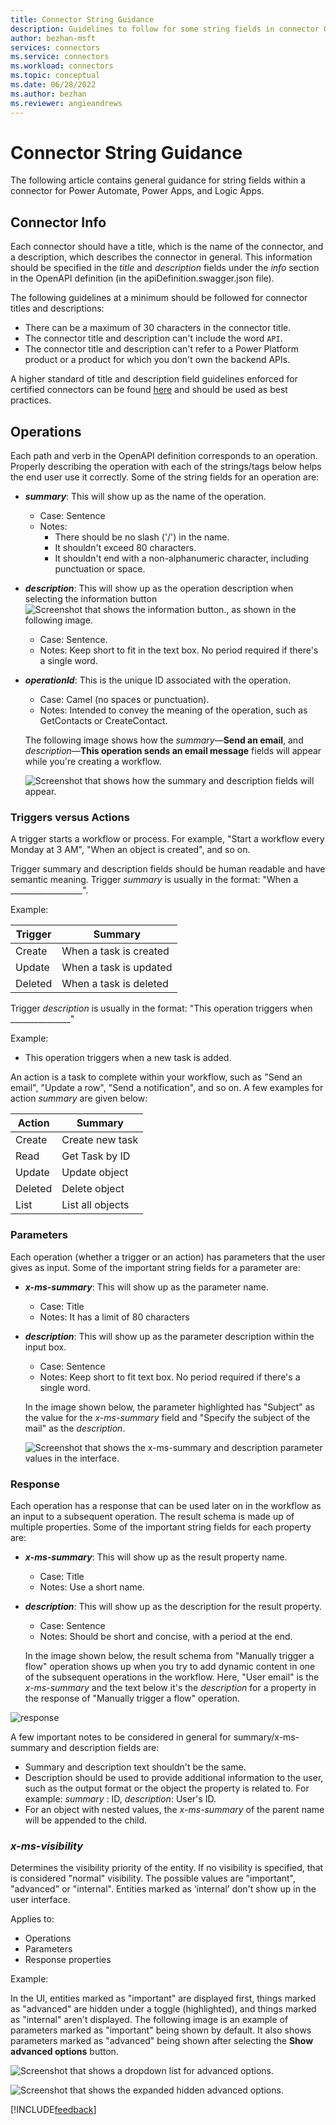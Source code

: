 ```yaml
---
title: Connector String Guidance
description: Guidelines to follow for some string fields in connector OpenAPI definition.
author: bezhan-msft
services: connectors
ms.service: connectors
ms.workload: connectors
ms.topic: conceptual
ms.date: 06/28/2022
ms.author: bezhan
ms.reviewer: angieandrews
---
```


# Connector String Guidance

The following article contains general guidance for string fields within a connector for Power Automate, Power Apps, and Logic Apps.

## Connector Info

Each connector should have a title, which is the name of the connector, and a description, which describes the connector in general. This information should be specified in the _title_ and _description_ fields under the _info_ section in the OpenAPI definition (in the apiDefinition.swagger.json file).

The following guidelines at a minimum should be followed for connector titles and descriptions:

* There can be a maximum of 30 characters in the connector title.
* The connector title and description can't include the word `API`.
* The connector title and description can't refer to a Power Platform product or a product for which you don't own the backend APIs.

A higher standard of title and description field guidelines enforced for certified connectors can be found [here](certification-submission.md) and should be used as best practices.

## Operations

Each path and verb in the OpenAPI definition corresponds to an operation. Properly describing the operation with each of the strings/tags below helps the end user use it correctly. Some of the string fields for an operation are:

* **_summary_**: This will show up as the name of the operation.
  * Case: Sentence
  * Notes: 
      - There should be no slash ('/') in the name.
      - It shouldn't exceed 80 characters.
      - It shouldn't end with a non-alphanumeric character, including punctuation or space.

* **_description_**: This will show up as the operation description when selecting the information button ![Screenshot that shows the information button.](./media/connector-string-guidance/information.png), as shown in the following image.
   * Case: Sentence.
   * Notes: Keep short to fit in the text box. No period required if there's a single word.

* **_operationId_**: This is the unique ID associated with the operation.
   * Case: Camel (no spaces or punctuation).
   * Notes: Intended to convey the meaning of the operation, such as GetContacts or CreateContact.

   The following image shows how the _summary_&mdash;**Send an email**, and _description_&mdash;**This operation sends an email message** fields will appear while you're creating a workflow.

  ![Screenshot that shows how the summary and description fields will appear.](./media/connector-string-guidance/operations.png "Summary and description fields")

### Triggers versus Actions

A trigger starts a workflow or process. For example, "Start a workflow every Monday at 3 AM", "When an object is created", and so on. 

Trigger summary and description fields should be human readable and have semantic meaning. Trigger _summary_ is usually in the format: "When a __________________". 

Example:

Trigger | Summary
--| --
Create | When a task is created
Update | When a task is updated
Deleted | When a task is deleted

Trigger _description_ is usually in the format: "This operation triggers when _______________" 

Example:

* This operation triggers when a new task is added.

An action is a task to complete within your workflow, such as "Send an email", "Update a row", "Send a notification", and so on. A few examples for action _summary_ are given below:

Action | Summary
--| --
Create | Create new task
Read | Get Task by ID
Update | Update object
Deleted | Delete object
List | List all objects

### Parameters

Each operation (whether a trigger or an action) has parameters that the user gives as input. Some of the important string fields for a parameter are:

* **_x-ms-summary_**: This will show up as the parameter name.
  * Case: Title
  * Notes: It has a limit of 80 characters

* **_description_**: This will show up as the parameter description within the input box.
  * Case: Sentence
  * Notes: Keep short to fit text box. No period required if there's a single word.

  In the image shown below, the parameter highlighted has "Subject" as the value for the _x-ms-summary_ field and "Specify the subject of the mail" as the _description_.

  ![Screenshot that shows the x-ms-summary and description parameter values in the interface.](./media/connector-string-guidance/parameters.png)

### Response

Each operation has a response that can be used later on in the workflow as an input to a subsequent operation. The result schema is made up of multiple properties. Some of the important string fields for each property are:

* **_x-ms-summary_**: This will show up as the result property name.
  * Case: Title
  * Notes: Use a short name.

* **_description_**: This will show up as the description for the result property.
  * Case: Sentence
  * Notes: Should be short and concise, with a period at the end.

  In the image shown below, the result schema from "Manually trigger a flow" operation shows up when you try to add dynamic content in one of the subsequent operations in the workflow. Here, "User email" is the _x-ms-summary_ and the text below it's the _description_ for a property in the response of 
  "Manually trigger a flow" operation.

![response](./media/connector-string-guidance/result.png)

A few important notes to be considered in general for summary/x-ms-summary and description fields are:

* Summary and description text shouldn't be the same.
* Description should be used to provide additional information to the user, such as the output format or the object the property is related to. For example: _summary_ : ID, _description_: User's ID.
* For an object with nested values, the _x-ms-summary_ of the parent name will be appended to the child.

### _x-ms-visibility_

Determines the visibility priority of the entity. If no visibility is specified, that is considered "normal" visibility. The possible values are "important", "advanced" or "internal". Entities marked as ‘internal’ don't show up in the user interface.

Applies to:

*	Operations
*	Parameters
*	Response properties

Example:

In the UI, entities marked as "important" are displayed first, things marked as "advanced" are hidden under a toggle (highlighted), and things marked as "internal" aren't displayed. The following image is an example of parameters marked as "important" being shown by default. It also shows parameters marked as "advanced" being shown after selecting the **Show advanced options** button.

![Screenshot that shows a dropdown list for advanced options.](./media/connector-string-guidance/x-ms-visibility-hidden.png "Show advanced options")

![Screenshot that shows the expanded hidden advanced options.](./media/connector-string-guidance/x-ms-visibility-visible.png "Hide advanced options")

[!INCLUDE[feedback](../includes/feedback.md)]

